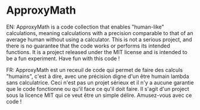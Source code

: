 # ApproxyMath
EN: ApproxyMath is a code collection that enables "human-like" calculations, meaning calculations with a precision comparable to that of an average human without using a calculator. This is not a serious project, and there is no guarantee that the code works or performs its intended functions. It is a project released under the MIT license and is intended to be a fun experiment. Have fun with this code !

FR: ApproxyMath est un receuil de code qui permet de faire des calculs "humains", c'est à dire, avec une précision digne d'un être humain lambda sans calculatrice. Ceci n'est pas un projet sérieux et il n'y a aucune garantie que le code fonctionne ou qu'il face ce qu'il doit faire. Il s'agit d'un project sous la licence MIT qui ce veut être un simple délire. Amusez-vous avec ce code !
